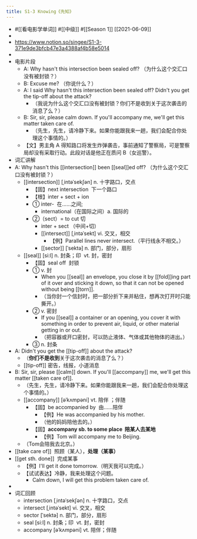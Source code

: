 ```yaml
---
title: S1-3 Knowing《先知》
---
```


- #[[看电影学单词]] #[[中级]] #[[Season 1]] [[2021-06-09]]
-
- https://www.notion.so/singee/S1-3-371e9de3bfcb47e3a4388af4b58e5014
-
- 电影片段
	- A: Why hasn't this intersection been sealed off? （为什么这个交汇口没有被封锁？）
	- B: Excuse me? （你说什么？）
	- A: I said Why hasn't this intersection been sealed off? Didn't you get the tip-off about the attack?
		- （我说为什么这个交汇口没有被封锁？你们不是收到关于这次袭击的消息了么？）
	- B: Sir, sir, please calm down. If you'll accompany me, we'll get this matter taken care of.
		- （先生，先生，请冷静下来。如果你能跟我来一趟，我们会配合你处理这个事情的。）
	- 【文】男主角 A 得知路口将发生炸弹袭击，事前通知了警察局，可是警察局却没有采取行动。此段对话是他正在质问 B（女巡警）。
- 词汇讲解
- A: Why hasn't this [[intersection]] been [[seal]]ed off? （为什么这个交汇口没有被封锁？）
	- [[intersection]] [ˌintəˈsekʃən] n. 十字路口，交点
		- 【固】next intersection  下一个路口
		- 【根】inter + sect + ion
		- ① inter-  在……之间;
			- international（在国际之间）a. 国际的
		- ②（sect）= to cut 切
			- inter + sect （中间+切）
			- [[intersect]] [ˌintəˈsekt] vi. 交叉，相交
				- 【例】Parallel lines never intersect.（平行线永不相交。）
			- [[sector]] [ˈsektə] n. 部门，部分，扇形
	- [[seal]] [si:l] n. 封条；印  vt. 封，密封
		- 【固】seal off  封锁
		- ① v. 封
			- When you [[seal]] an envelope, you close it by [[fold]]ing part of it over and sticking it down, so that it can not be opened without being [[torn]].
			- （当你封一个信封时，把一部分折下来并粘住，想再次打开时只能撕开。）
		- ② v. 密封
			- If you [[seal]] a container or an opening, you cover it with something in order to prevent air, liquid, or other material getting in or out.
			- （把容器或开口密封，可以防止液体、气体或其他物体的进出。）
		- ③ n. 封条
- A: Didn't you get the [[tip-off]] about the attack?
	- （**你们不是收到**关于这次袭击的消息了么？）
	- [[tip-off]] 密告，线报，小道消息
- B: Sir, sir, please [[calm]] down. If you'll [[accompany]] me, we'll get this matter [[taken care of]].
	- （先生，先生，请冷静下来。如果你能跟我来一趟，我们会配合你处理这个事情的。）
	- [[accompany]] [əˈkʌmpəni] vt. 陪伴 ；伴随
		- 【固】be accompanied by  由……陪伴
			- 【例】He was accompanied by his mother.
			- （他的妈妈陪他去的。）
		- 【固】**accompany sb. to some place  陪某人去某地**
			- 【例】Tom will accompany me to Beijing.
	- （Tom会陪我去北京。）
- [[take care of]]  照顾（某人），**处理（某事）**
- [[get sth. done]]  完成某事
	- 【例】I'll get it done tomorrow.（明天我可以完成。）
	- 【试试表达】冷静，我来处理这个问题。
		- Calm down, I will get this problem taken care of.
-
- 词汇回顾
	- intersection [ˌintəˈsekʃən] n. 十字路口，交点
	- intersect [ˌintəˈsekt] vi. 交叉，相交
	- sector [ˈsektə] n. 部门，部分，扇形
	- seal [si:l] n. 封条；印  vt. 封，密封
	- accompany [əˈkʌmpəni] vt. 陪伴；伴随